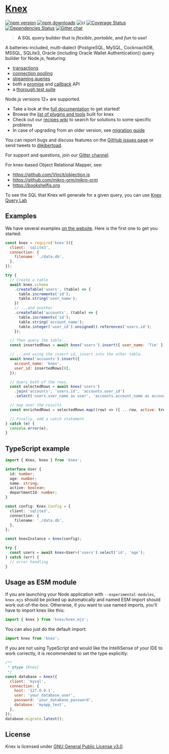 # [Knex](https://knex.github.io/documentation/)
[![npm version](http://img.shields.io/npm/v/knex.svg)](https://npmjs.org/package/knex)
[![npm downloads](https://img.shields.io/npm/dm/knex.svg)](https://npmjs.org/package/knex)
![ci](https://github.com/knex/knex/workflows/CI/badge.svg)
[![Coverage Status](https://coveralls.io/repos/knex/knex/badge.svg?branch=master)](https://coveralls.io/r/knex/knex?branch=master)
[![Dependencies Status](https://img.shields.io/librariesio/github/knex/knex)](https://libraries.io/npm/knex)
[![Gitter chat](https://badges.gitter.im/tgriesser/knex.svg)](https://gitter.im/tgriesser/knex)

> **A SQL query builder that is _flexible_, _portable_, and _fun_ to use!**

A batteries-included, multi-dialect (PostgreSQL, MySQL, CockroachDB, MSSQL, SQLite3, Oracle (including Oracle Wallet Authentication)) query builder for
Node.js, featuring:

- [transactions](https://knex.github.io/documentation/#Transactions)
- [connection pooling](https://knex.github.io/documentation/#Installation-pooling)
- [streaming queries](https://knex.github.io/documentation/#Interfaces-Streams)
- both a [promise](https://knex.github.io/documentation/#Interfaces-Promises) and [callback](https://knex.github.io/documentation/#Interfaces-Callbacks) API
- a [thorough test suite](https://github.com/knex/knex/actions)

Node.js versions 12+ are supported.

- Take a look at the [full documentation](https://knex.github.io/documentation) to get started!
- Browse the [list of plugins and tools](https://github.com/knex/knex/blob/master/ECOSYSTEM.md) built for knex
- Check out our [recipes wiki](https://github.com/knex/knex/wiki/Recipes) to search for solutions to some specific problems
- In case of upgrading from an older version, see [migration guide](https://github.com/knex/knex/blob/master/UPGRADING.md)

You can report bugs and discuss features on the [GitHub issues page](https://github.com/knex/knex/issues) or send tweets to [@kibertoad](http://twitter.com/kibertoad).

For support and questions, join our [Gitter channel](https://gitter.im/tgriesser/knex).

For knex-based Object Relational Mapper, see:

- <https://github.com/Vincit/objection.js>
- <https://github.com/mikro-orm/mikro-orm>
- <https://bookshelfjs.org>

To see the SQL that Knex will generate for a given query, you can use [Knex Query Lab](https://michaelavila.com/knex-querylab/)

## Examples

We have several examples [on the website](http://knexjs.org). Here is the first one to get you started:

```js
const knex = require('knex')({
  client: 'sqlite3',
  connection: {
    filename: './data.db',
  },
});

try {
  // Create a table
  await knex.schema
    .createTable('users', (table) => {
      table.increments('id');
      table.string('user_name');
    })
    // ...and another
    .createTable('accounts', (table) => {
      table.increments('id');
      table.string('account_name');
      table.integer('user_id').unsigned().references('users.id');
    });

  // Then query the table...
  const insertedRows = await knex('users').insert({ user_name: 'Tim' });

  // ...and using the insert id, insert into the other table.
  await knex('accounts').insert({
    account_name: 'knex',
    user_id: insertedRows[0],
  });

  // Query both of the rows.
  const selectedRows = await knex('users')
    .join('accounts', 'users.id', 'accounts.user_id')
    .select('users.user_name as user', 'accounts.account_name as account');

  // map over the results
  const enrichedRows = selectedRows.map((row) => ({ ...row, active: true }));

  // Finally, add a catch statement
} catch (e) {
  console.error(e);
}
```

## TypeScript example

```ts
import { Knex, knex } from 'knex';

interface User {
  id: number;
  age: number;
  name: string;
  active: boolean;
  departmentId: number;
}

const config: Knex.Config = {
  client: 'sqlite3',
  connection: {
    filename: './data.db',
  },
};

const knexInstance = knex(config);

try {
  const users = await knex<User>('users').select('id', 'age');
} catch (err) {
  // error handling
}
```

## Usage as ESM module

If you are launching your Node application with `--experimental-modules`, `knex.mjs` should be picked up automatically and named ESM import should work out-of-the-box.
Otherwise, if you want to use named imports, you'll have to import knex like this:

```js
import { knex } from 'knex/knex.mjs';
```

You can also just do the default import:

```js
import knex from 'knex';
```

If you are not using TypeScript and would like the IntelliSense of your IDE to work correctly, it is recommended to set the type explicitly:

```js
/**
 * @type {Knex}
 */
const database = knex({
  client: 'mysql',
  connection: {
    host: '127.0.0.1',
    user: 'your_database_user',
    password: 'your_database_password',
    database: 'myapp_test',
  },
});
database.migrate.latest();
```

## License

Knex is licensed under [GNU General Public License v3.0](LICENSE).